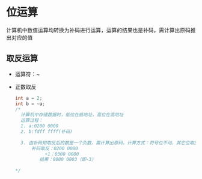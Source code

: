 # 位运算

计算机中数值运算均转换为补码进行运算，运算的结果也是补码，需计算出原码推出对应的值

## 取反运算

- 运算符：~

- 正数取反

  ```c
  int a = 2;
  int b = ~a;
  /*
  	计算机中存储数据时，低位在低地址，高位在高地址
  	运算过程：
  	1. a:0200 0000
  	2. b:fdff ffff(补码)
  	
  	3. 由补码知取反后的数是一个负数，需计算出原码，计算方式：符号位不动，其它位取反再+1
  		补码取反：0200 0080
      		 +1：0300 0080
      	   结果：8000 0003（即-3）
      
  */
  ```

